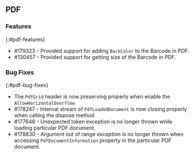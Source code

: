 ## PDF

### Features
{:#pdf-features} 
* \#179323 - Provided support for adding `BackColor` to the Barcode in PDF.
* \#130457 - Provided support for getting size of the Barcode in PDF.

### Bug Fixes
{:#pdf-bug-fixes} 

* The `PdfGrid` header is now preserving properly when enable the `AllowHorizontalOverflow`
* \#178247 - Internal stream of `PdfLoadedDocument` is now closing properly when calling the dispose method
* \#177646 - Unexpected token exception is no longer thrown while loading particular PDF document.
* \#178830 - Argument out of range exception is no longer thrown when accessing `PdfDocumentInformation` property in the particular PDF document.

